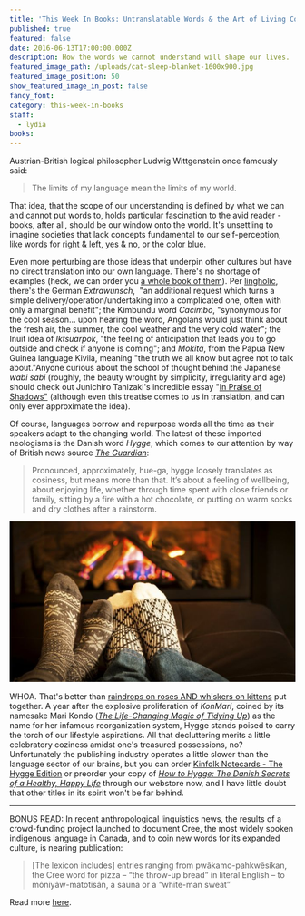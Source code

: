 ```yaml
---
title: 'This Week In Books: Untranslatable Words & the Art of Living Cozily'
published: true
featured: false
date: 2016-06-13T17:00:00.000Z
description: How the words we cannot understand will shape our lives.
featured_image_path: /uploads/cat-sleep-blanket-1600x900.jpg
featured_image_position: 50
show_featured_image_in_post: false
fancy_font:
category: this-week-in-books
staff:
  - lydia
books:
---
```



Austrian-British logical philosopher Ludwig Wittgenstein once famously said:

> The limits of my language mean the limits of my world.

That idea, that the scope of our understanding is defined by what we can and cannot put words to, holds particular fascination to the avid reader - books, after all, should be our window onto the world. It's unsettling to imagine societies that lack concepts fundamental to our self-perception, like words for [right & left](https://www.reddit.com/r/todayilearned/comments/1m6l0b/til_there_are_languages_without_the_terms_left/), [yes & no](http://mentalfloss.com/article/49480/8-fun-facts-about-irish-language), or [the color blue](http://io9.gizmodo.com/5902904/why-do-cultures-always-name-red-before-they-do-blue).

Even more perturbing are those ideas that underpin other cultures but have no direct translation into our own language. There's no shortage of examples (heck, we can order you [a whole book of them](http://www.brooklinebooksmith-shop.com/book/9781607747109)). Per [lingholic](http://www.lingholic.com/15-untranslatable-words-wish-existed-english/), there's the German *Extrawunsch*,&nbsp; "an additional request which turns a simple delivery/operation/undertaking into a complicated one, often with only a marginal benefit"; the Kimbundu word *Cacimbo*, "synonymous for the cool season… upon hearing the word, Angolans would just think about the fresh air, the summer, the cool weather and the very cold water"; the Inuit idea of *Iktsuarpok*, "the feeling of anticipation that leads you to go outside and check if anyone is coming"; and *Mokita*, from the Papua New Guinea language Kivila, meaning "the truth we all know but agree not to talk about."Anyone curious about the school of thought behind the Japanese *wabi sabi* (roughly, the beauty wrought by simplicity, irregularity and age) should check out Junichiro Tanizaki's incredible essay "[In Praise of Shadows"](http://dcrit.sva.edu/wp-content/uploads/2010/10/In-Praise-of-Shadows-Junichiro-Tanizaki.pdf) (although even this treatise comes to us in translation, and can only ever approximate the idea).

Of course, languages borrow and repurpose words all the time as their speakers adapt to the changing world. The latest of these imported neologisms is the Danish word *Hygge*, which comes to our attention by way of British news source [*The Guardian*](https://www.theguardian.com/books/2016/jun/11/hygge-the-danish-art-of-living-cosily-on-its-way-to-uk-bookshops):

> Pronounced, approximately, hue-ga, hygge loosely translates as cosiness, but means more than that. It’s about a feeling of wellbeing, about enjoying life, whether through time spent with close friends or family, sitting by a fire with a hot chocolate, or putting on warm socks and dry clothes after a rainstorm.

![](/uploads/versions/_85804889_thinkstockphotos-453196619---x----660-371x---.jpg)

WHOA. That's better than [raindrops on roses AND whiskers on kittens](https://www.youtube.com/watch?v=33o32C0ogVM) put together. A year after the explosive proliferation of *KonMari*, coined by its namesake Mari Kondo ([*The Life-Changing Magic of Tidying Up*](http://www.brooklinebooksmith-shop.com/book/9781607747307)) as the name for her infamous reorganization system, Hygge stands poised to carry the torch of our lifestyle aspirations. All that decluttering merits a little celebratory coziness amidst one's treasured possessions, no? Unfortunately the publishing industry operates a little slower than the language sector of our brains, but you can order [Kinfolk Notecards - The Hygge Edition](http://www.brooklinebooksmith-shop.com/book/9781941815175) or preorder your copy of *[How to Hygge: The Danish Secrets of a Healthy, Happy Life](http://www.brooklinebooksmith-shop.com/book/9781250122032)* through our webstore now, and I have little doubt that other titles in its spirit won't be far behind.

---

BONUS READ: In recent anthropological linguistics news, the results of a crowd-funding project launched to document Cree, the most widely spoken indigenous language in Canada, and to coin new words for its expanded culture, is nearing publication:

> [The lexicon includes] entries ranging from pw&acirc;kamo-pahkw&ecirc;sikan, the Cree word for pizza – “the throw-up bread” in literal English – to m&ocirc;niy&acirc;w-matotis&acirc;n, a sauna or a “white-man sweat”

Read more [here](https://www.theguardian.com/books/2016/jun/07/cree-language-first-nation-canadians-100-days-of-cree).

&nbsp;